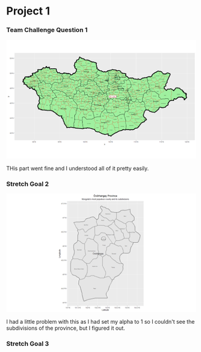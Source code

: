 # Project 1

### Team Challenge Question 1

![](Mongolia.jpeg)

THis part went fine and I understood all of it pretty easily. 

### Stretch Goal 2

![](Övörhangay.jpeg)

I had a little problem with this as I had set my alpha to 1 so I couldn't see the subdivisions of the province, but I figured it out. 

### Stretch Goal 3
